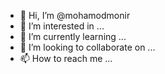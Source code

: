 - 👋 Hi, I’m @mohamodmonir
- 👀 I’m interested in ...
- 🌱 I’m currently learning ...
- 💞️ I’m looking to collaborate on ...
- 📫 How to reach me ...

<!---
mohamodmonir/mohamodmonir is a ✨ special ✨ repository because its `README.md` (this file) appears on your GitHub profile.
You can click the Preview link to take a look at your changes.
--->
